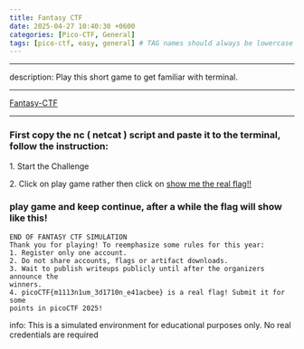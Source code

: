 ```yaml
---
title: Fantasy CTF 
date: 2025-04-27 10:40:30 +0600
categories: [Pico-CTF, General]
tags: [pico-ctf, easy, general] # TAG names should always be lowercase
---
```

---

description: Play this short game to get familiar with terminal.

---

[Fantasy-CTF](https://play.picoctf.org/practice/challenge/471?category=5&difficulty=1&page=1)

---

### First copy the nc ( netcat ) script and paste it to the terminal, follow the instruction:

1\. Start the Challenge

2\. Click on play game rather then click on <ins>show me the real flag!!</ins>

### play game and keep continue, after a while the flag will show like this! 

`END OF FANTASY CTF SIMULATION`  
`Thank you for playing! To reemphasize some rules for this year:`  
`1. Register only one account.`  
`2. Do not share accounts, flags or artifact downloads.`  
`3. Wait to publish writeups publicly until after the organizers announce the`  
`winners.`  
`4. picoCTF{m1113n1um_3d1710n_e41acbee} is a real flag! Submit it for some`  
`points in picoCTF 2025!`

info: This is a simulated environment for educational purposes only. No real credentials are required
